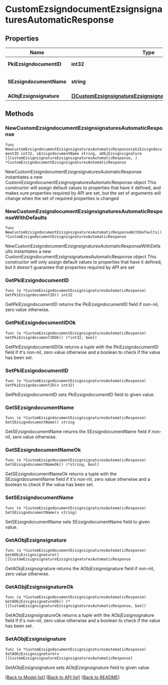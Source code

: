 # CustomEzsigndocumentEzsignsignaturesAutomaticResponse

## Properties

Name | Type | Description | Notes
------------ | ------------- | ------------- | -------------
**PkiEzsigndocumentID** | **int32** | The unique ID of the Ezsigndocument | 
**SEzsigndocumentName** | **string** | The name of the document that will be presented to Ezsignfoldersignerassociations | 
**AObjEzsignsignature** | [**[]CustomEzsignsignatureEzsignsignaturesAutomaticResponse**](CustomEzsignsignatureEzsignsignaturesAutomaticResponse.md) |  | 

## Methods

### NewCustomEzsigndocumentEzsignsignaturesAutomaticResponse

`func NewCustomEzsigndocumentEzsignsignaturesAutomaticResponse(pkiEzsigndocumentID int32, sEzsigndocumentName string, aObjEzsignsignature []CustomEzsignsignatureEzsignsignaturesAutomaticResponse, ) *CustomEzsigndocumentEzsignsignaturesAutomaticResponse`

NewCustomEzsigndocumentEzsignsignaturesAutomaticResponse instantiates a new CustomEzsigndocumentEzsignsignaturesAutomaticResponse object
This constructor will assign default values to properties that have it defined,
and makes sure properties required by API are set, but the set of arguments
will change when the set of required properties is changed

### NewCustomEzsigndocumentEzsignsignaturesAutomaticResponseWithDefaults

`func NewCustomEzsigndocumentEzsignsignaturesAutomaticResponseWithDefaults() *CustomEzsigndocumentEzsignsignaturesAutomaticResponse`

NewCustomEzsigndocumentEzsignsignaturesAutomaticResponseWithDefaults instantiates a new CustomEzsigndocumentEzsignsignaturesAutomaticResponse object
This constructor will only assign default values to properties that have it defined,
but it doesn't guarantee that properties required by API are set

### GetPkiEzsigndocumentID

`func (o *CustomEzsigndocumentEzsignsignaturesAutomaticResponse) GetPkiEzsigndocumentID() int32`

GetPkiEzsigndocumentID returns the PkiEzsigndocumentID field if non-nil, zero value otherwise.

### GetPkiEzsigndocumentIDOk

`func (o *CustomEzsigndocumentEzsignsignaturesAutomaticResponse) GetPkiEzsigndocumentIDOk() (*int32, bool)`

GetPkiEzsigndocumentIDOk returns a tuple with the PkiEzsigndocumentID field if it's non-nil, zero value otherwise
and a boolean to check if the value has been set.

### SetPkiEzsigndocumentID

`func (o *CustomEzsigndocumentEzsignsignaturesAutomaticResponse) SetPkiEzsigndocumentID(v int32)`

SetPkiEzsigndocumentID sets PkiEzsigndocumentID field to given value.


### GetSEzsigndocumentName

`func (o *CustomEzsigndocumentEzsignsignaturesAutomaticResponse) GetSEzsigndocumentName() string`

GetSEzsigndocumentName returns the SEzsigndocumentName field if non-nil, zero value otherwise.

### GetSEzsigndocumentNameOk

`func (o *CustomEzsigndocumentEzsignsignaturesAutomaticResponse) GetSEzsigndocumentNameOk() (*string, bool)`

GetSEzsigndocumentNameOk returns a tuple with the SEzsigndocumentName field if it's non-nil, zero value otherwise
and a boolean to check if the value has been set.

### SetSEzsigndocumentName

`func (o *CustomEzsigndocumentEzsignsignaturesAutomaticResponse) SetSEzsigndocumentName(v string)`

SetSEzsigndocumentName sets SEzsigndocumentName field to given value.


### GetAObjEzsignsignature

`func (o *CustomEzsigndocumentEzsignsignaturesAutomaticResponse) GetAObjEzsignsignature() []CustomEzsignsignatureEzsignsignaturesAutomaticResponse`

GetAObjEzsignsignature returns the AObjEzsignsignature field if non-nil, zero value otherwise.

### GetAObjEzsignsignatureOk

`func (o *CustomEzsigndocumentEzsignsignaturesAutomaticResponse) GetAObjEzsignsignatureOk() (*[]CustomEzsignsignatureEzsignsignaturesAutomaticResponse, bool)`

GetAObjEzsignsignatureOk returns a tuple with the AObjEzsignsignature field if it's non-nil, zero value otherwise
and a boolean to check if the value has been set.

### SetAObjEzsignsignature

`func (o *CustomEzsigndocumentEzsignsignaturesAutomaticResponse) SetAObjEzsignsignature(v []CustomEzsignsignatureEzsignsignaturesAutomaticResponse)`

SetAObjEzsignsignature sets AObjEzsignsignature field to given value.



[[Back to Model list]](../README.md#documentation-for-models) [[Back to API list]](../README.md#documentation-for-api-endpoints) [[Back to README]](../README.md)


